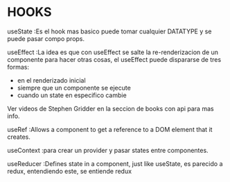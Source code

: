 # HOOKS

useState
:Es el hook mas basico puede tomar cualquier DATATYPE y se puede pasar compo props.

useEffect
:La idea es que con useEffect se salte la re-renderizacion de un componente para hacer otras cosas, el useEffect puede dispararse de tres formas:

- en el renderizado inicial
- siempre que un componente se ejecute
- cuando un state en especifico cambie

Ver videos de Stephen Gridder en la seccion de books con api para mas info.

useRef
:Allows a component to get a reference to a DOM element that it creates.

useContext
:para crear un provider y pasar states entre componentes.

useReducer
:Defines state in a component, just like useState, es parecido a redux, entendiendo este, se entiende redux
